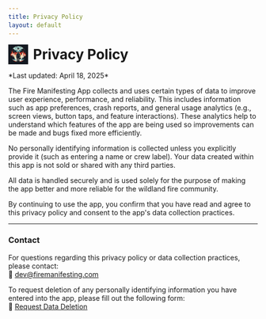 ```yaml
---
title: Privacy Policy
layout: default
---
```


<p align="left" style="display: flex; align-items: center;">
  <img src="logo1.png" alt="Fire Manifesting Logo" width="40" style="margin-right: 10px; vertical-align: middle;" />
  <span style="font-size: 28px; font-weight: bold;">Privacy Policy</span>
</p>
*Last updated: April 18, 2025*

The Fire Manifesting App collects and uses certain types of data to improve user experience, performance, and reliability. This includes information such as app preferences, crash reports, and general usage analytics (e.g., screen views, button taps, and feature interactions). These analytics help to understand which features of the app are being used so improvements can be made and bugs fixed more efficiently.

No personally identifying information is collected unless you explicitly provide it (such as entering a name or crew label). Your data created within this app is not sold or shared with any third parties.

All data is handled securely and is used solely for the purpose of making the app better and more reliable for the wildland fire community.

By continuing to use the app, you confirm that you have read and agree to this privacy policy and consent to the app's data collection practices.

---

### Contact

For questions regarding this privacy policy or data collection practices, please contact:  
📧 [dev@firemanifesting.com](mailto:dev@firemanifesting.com)

To request deletion of any personally identifying information you have entered into the app, please fill out the following form:  
📝 [Request Data Deletion](https://docs.google.com/forms/d/e/1FAIpQLSdBh3ioo3JMQieDCIibBWqN052LBbS27QPTVBwBiYKEISlQ9g/viewform?pli=1)
